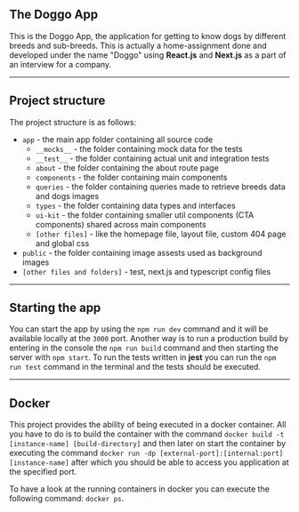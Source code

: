 ## The Doggo App

This is the Doggo App, the application for getting to know dogs by different breeds and sub-breeds.
This is actually a home-assignment done and developed under the name "Doggo" using **React.js** and **Next.js** as a part of an interview for a company.

---

## Project structure

The project structure is as follows:

- `app` - the main app folder containing all source code
  - `__mocks__` - the folder containing mock data for the tests
  - `__test__` - the folder containing actual unit and integration tests
  - `about` - the folder containing the about route page
  - `components` - the folder containing main components
  - `queries` - the folder containing queries made to retrieve breeds data and dogs images
  - `types` - the folder containing data types and interfaces
  - `ui-kit` - the folder containing smaller util components (CTA components) shared across main components
  - `[other files]` - like the homepage file, layout file, custom 404 page and global css
- `public` - the folder containing image assests used as background images
- `[other files and folders]` - test, next.js and typescript config files

---

## Starting the app

You can start the app by using the `npm run dev` command and it will be available locally at the `3000` port.
Another way is to run a production build by entering in the console the `npm run build` command and then starting the server with `npm start`.
To run the tests written in **jest** you can run the `npm run test` command in the terminal and the tests should be executed.

---

## Docker

This project provides the ability of being executed in a docker container.
All you have to do is to build the container with the command `docker build -t [instance-name] [build-directory]` and then later on start the container by executing the command `docker run -dp [external-port]:[internal:port] [instance-name]` after which you should be able to access you application at the specified port.

To have a look at the running containers in docker you can execute the following command: `docker ps`.
